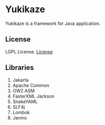 # Yukikaze
Yukikaze is a framework for Java application.
## License
LGPL License. [License](./LICENSE.txt)
## Libraries
1. Jakarta
2. Apache Common
3. OW2 ASM
4. FasterXML Jackson
5. SnakeYAML
6. SLF4j
7. Lombok
8. Janino
